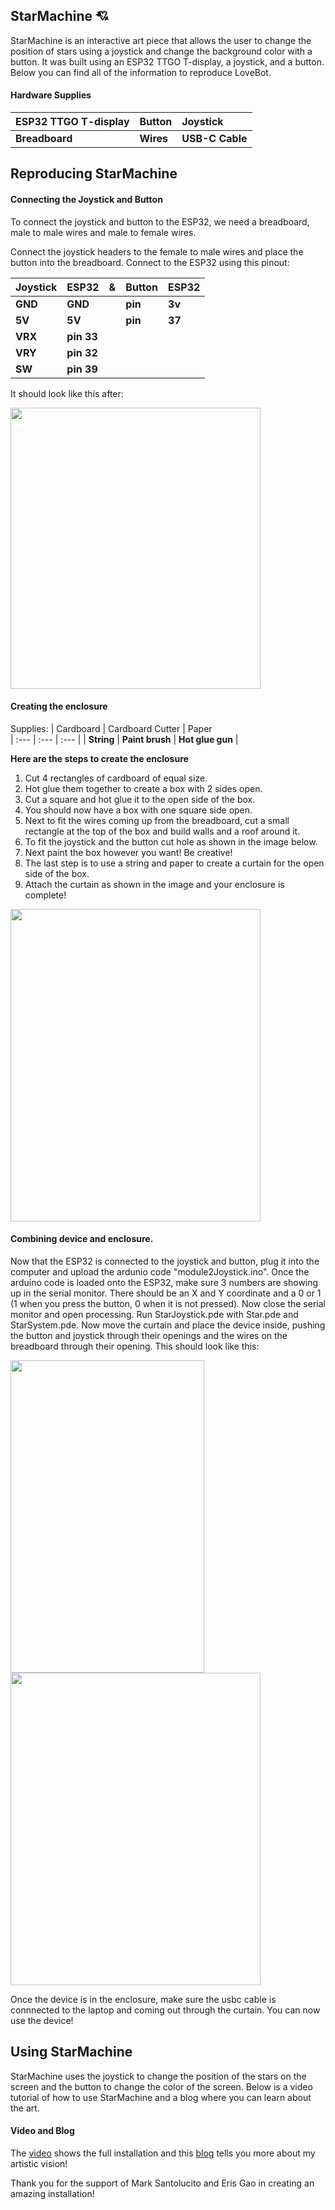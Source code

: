 ## StarMachine 💘
StarMachine is an interactive art piece that allows the user to change the position of stars using a joystick and change the background color with a button. It was built using an ESP32 TTGO T-display, a joystick, and a button. Below you can find all of the information to reproduce LoveBot.

#### Hardware Supplies

| ESP32 TTGO T-display  | Button | Joystick    
| :---  | :---  | :---  | 
| **Breadboard**               | **Wires**           | **USB-C Cable** | 


## Reproducing StarMachine

#### Connecting the Joystick and Button

To connect the joystick and button to the ESP32, we need a breadboard, male to male wires and male to female wires. 

Connect the joystick headers to the female to male wires and place the button into the breadboard. Connect to the ESP32 using this pinout:

| Joystick | ESP32 | & | Button | ESP32 |
| --- | --- | --- | --- | --- |
| **GND** | **GND** || **pin** | **3v** |
| **5V** | **5V** || **pin** | **37** |
| **VRX** | **pin 33** |
| **VRY** | **pin 32** |
| **SW** | **pin 39** |

It should look like this after:

<img src="https://github.com/kyarasto/Module_Two/assets/113846467/785a200d-86cb-4137-bbe2-37f06ce87cf8" width="400" height="450">


#### Creating the enclosure

Supplies: 
| Cardboard  | Cardboard Cutter | Paper    
| :---  | :---  | :---  | 
| **String**               | **Paint brush**           | **Hot glue gun** | 


**Here are the steps to create the enclosure**
1) Cut 4 rectangles of cardboard of equal size.
2) Hot glue them together to create a box with 2 sides open.
3) Cut a square and hot glue it to the open side of the box.
4) You should now have a box with one square side open.
5) Next to fit the wires coming up from the breadboard, cut a small rectangle at the top of the box and build walls and a roof around it.
6) To fit the joystick and the button cut hole as shown in the image below.  
7) Next paint the box however you want! Be creative!
8) The last step is to use a string and paper to create a curtain for the open side of the box.
9) Attach the curtain as shown in the image and your enclosure is complete!

<img src="https://github.com/kyarasto/Module_Two/assets/113846467/913200d5-c76a-4443-a93e-3d71e2c20bd8" width="400" height="500">


#### Combining device and enclosure.
Now that the ESP32 is connected to the joystick and button, plug it into the computer and upload the ardunio code "module2Joystick.ino". Once the arduino code is loaded onto the ESP32, make sure 3 numbers are showing up in the serial monitor. There should be an X and Y coordinate and a 0 or 1 (1 when you press the button, 0 when it is not pressed). Now close the serial monitor and open processing. Run StarJoystick.pde with Star.pde and StarSystem.pde. Now move the curtain and place the device inside, pushing the button and joystick through their openings and the wires on the breadboard through their opening. This should look like this:

<img src="https://github.com/kyarasto/Module_Two/assets/113846467/e143c406-7aeb-4dad-a8e1-5d640a97fe29" width="310" height="500">
<img src="https://github.com/kyarasto/Module_Two/assets/113846467/630e392b-cd1d-4233-b965-b171b1a7f91f" width="400" height="500">

Once the device is in the enclosure, make sure the usbc cable is connnected to the laptop and coming out through the curtain. You can now use the device!

## Using StarMachine

StarMachine uses the joystick to change the position of the stars on the screen and the button to change the color of the screen. Below is a video tutorial of how to use StarMachine and a blog where you can learn about the art.

#### Video and Blog

The [video](https://youtube.com/shorts/1NgUFZmwixI?feature=share](https://youtube.com/shorts/6nX9B5nqd1I)) shows the full installation and this [blog](https://kyarasto.github.io/ModuleOneBlog/) tells you more about my artistic vision!

Thank you for the support of Mark Santolucito and Eris Gao in creating an amazing installation!



